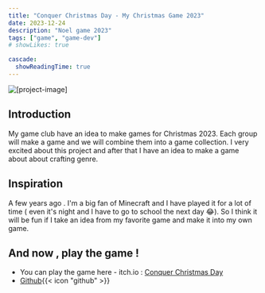 ```yaml
---
title: "Conquer Christmas Day - My Christmas Game 2023" 
date: 2023-12-24
description: "Noel game 2023"
tags: ["game", "game-dev"]
# showLikes: true

cascade:
  showReadingTime: true
---
```


![[project-image]](conquer-christmas-day.jpg)
## Introduction
My game club have an idea to make games for Christmas 2023. Each group will make a game and we will combine them into a game collection. I very excited about this project and after that I have an idea to make a game about about crafting genre.
## Inspiration
A few years ago . I'm a big fan of Minecraft and I have played it for a lot of time ( even it's night and I have to go to school the next day 😂). So I think it will be fun if I take an idea from my favorite game and make it into my own game.
## And now , play the game !
- You can play the game here - itch.io : [Conquer Christmas Day](https://datthanhdoan.itch.io/conquer-christmas-day) <br> 
- [Github](https://github.com/datthanhdoan/Conquer-Christmas-Day){{< icon "github" >}} 